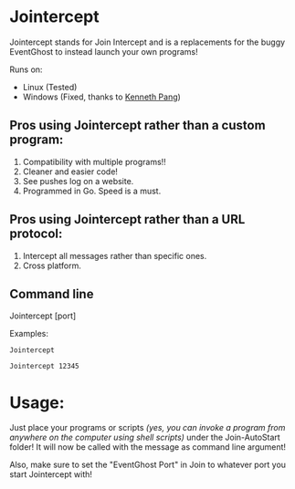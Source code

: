 # Jointercept
Jointercept stands for Join Intercept and is a replacements for the buggy EventGhost to instead launch your own programs!

Runs on:
- Linux (Tested)
- Windows (Fixed, thanks to [Kenneth Pang](https://plus.google.com/u/0/+KennethPang))

## Pros using Jointercept rather than a custom program:
1. Compatibility with multiple programs!!
2. Cleaner and easier code!
3. See pushes log on a website.
4. Programmed in Go. Speed is a must.
## Pros using Jointercept rather than a URL protocol:
1. Intercept all messages rather than specific ones.
2. Cross platform.

## Command line
Jointercept [port]

Examples:
```
Jointercept
```
```
Jointercept 12345
```

# Usage:
Just place your programs or scripts _(yes, you can invoke a program from anywhere on the computer using shell scripts)_ under the Join-AutoStart folder! It will now be called with the message as command line argument!

Also, make sure to set the "EventGhost Port" in Join to whatever port you start Jointercept with!
